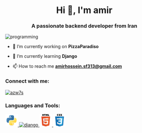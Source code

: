 <h1 align="center">Hi 👋, I'm amir</h1>
<h3 align="center">A passionate backend developer from Iran</h3>

![programming](https://github.com/azw7s/azw7s/assets/154253664/d02b857e-c81a-43d3-9d2c-1a6d30fc8206)

- 🔭 I’m currently working on **PizzaParadiso**

- 🌱 I’m currently learning **Django** 

- 📫 How to reach me **amirhossein.sf313@gmail.com** 

<h3 align="left">Connect with me:</h3>
<p align="left">
<a href="https://instagram.com/azw7s" target="blank"><img align="center" src="https://raw.githubusercontent.com/rahuldkjain/github-profile-readme-generator/master/src/images/icons/Social/instagram.svg" alt="azw7s" height="30" width="40" /></a>
</p>

<h3 align="left">Languages and Tools:</h3>
<p align="left">  <a href="https://www.python.org" target="_blank" rel="noreferrer"> <img src="https://raw.githubusercontent.com/devicons/devicon/master/icons/python/python-original.svg" alt="python" width="40" height="40"/> </a> <a href="https://www.djangoproject.com/" target="_blank" rel="noreferrer"> <img src="https://cdn.worldvectorlogo.com/logos/django.svg" alt="django" width="40" height="40"/> </a> <a href="https://www.w3.org/html/" target="_blank" rel="noreferrer"> <img src="https://raw.githubusercontent.com/devicons/devicon/master/icons/html5/html5-original-wordmark.svg" alt="html5" width="40" height="40"/> </a>  <a href="https://www.w3schools.com/css/" target="_blank" rel="noreferrer"> <img src="https://raw.githubusercontent.com/devicons/devicon/master/icons/css3/css3-original-wordmark.svg" alt="css3" width="40" height="40"/> </a> </p>


